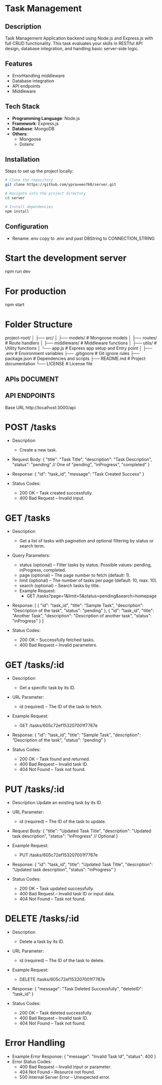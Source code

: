 # Task Management

## Description

Task Management Application backend using Node.js and Express.js with full CRUD
functionality. This task evaluates your skills in RESTful API design, database integration, and
handling basic server-side logic.

## Features

- ErrorHandling middleware
- Database integration
- API endpoints
- Middleware

## Tech Stack

- **Programming Language**: Node.js
- **Framework**: Express.js
- **Database**: MongoDB
- **Others**:
  - Mongoose
  - Dotenv

## Installation

Steps to set up the project locally:

```bash
# Clone the repository
git clone https://github.com/ypraveen760/server.git

# Navigate into the project directory
cd server

# Install dependencies
npm install
```

## Configuration

- Rename .env copy to .env and past DBString to CONNECTION_STRING

# Start the development server

npm run dev

# For production

npm start

# Folder Structure

project-root/
│
├── src/
│ ├── models/ # Mongoose models
│ ├── routes/ # Route handlers
│ ├── middleware/ # Middleware functions
│ ├── utils/ # Utility functions
│ └── app.js # Express app setup and Entry point
│
├── .env # Environment variables
├── .gitignore # Git ignore rules
├── package.json # Dependencies and scripts
├── README.md # Project documentation
└── LICENSE # License file

## APIs DOCUMENT

## API ENDPOINTS

Base URL
http://localhost:3000/api

# POST /tasks

- Description

  - Create a new task.

- Request Body:
  {
  "title": "Task Title",
  "description": "Task Description",
  "status": "pending" // One of "pending", "inProgress", "completed"
  }

- Response:
  {
  "id": "task_id",
  "message": "Task Created Success"
  }

- Status Codes:

  - 200 OK – Task created successfully.
  - 400 Bad Request – Invalid input.

# GET /tasks

- Description

  - Get a list of tasks with pagination and optional filtering by status or search term.

- Query Parameters:

  - status (optional) – Filter tasks by status. Possible values: pending, inProgress, completed.
  - page (optional) – The page number to fetch (default: 1).
  - limit (optional) – The number of tasks per page (default: 10, max: 10).
  - search (optional) – Search tasks by title.
  - Example Request:
    - GET /tasks?page=1&limit=5&status=pending&search=homepage

- Response:
  [
  {
  "id": "task_id",
  "title": "Sample Task",
  "description": "Description of the task",
  "status": "pending"
  },
  {
  "id": "task_id",
  "title": "Another Task",
  "description": "Description of another task",
  "status": "inProgress"
  }
  ]

- Status Codes:

  - 200 OK – Successfully fetched tasks.
  - 400 Bad Request – Invalid parameters.

# GET /tasks/:id

- Description

  - Get a specific task by its ID.

- URL Parameter:

  - id (required) – The ID of the task to fetch.

- Example Request:

  - GET /tasks/605c72ef153207001f7767e

- Response:
  {
  "id": "task_id",
  "title": "Sample Task",
  "description": "Description of the task",
  "status": "pending"
  }

- Status Codes:

  - 200 OK – Task found and returned.
  - 400 Bad Request – Invalid task ID.
  - 404 Not Found – Task not found.

# PUT /tasks/:id

- Description
  Update an existing task by its ID.

- URL Parameter:

  - id (required) – The ID of the task to update.

- Request Body:
  {
  "title": "Updated Task Title",
  "description": "Updated task description",
  "status": "inProgress" // Optional
  }

- Example Request:

  - PUT /tasks/605c72ef153207001f7767e

- Response:
  {
  "id": "task_id",
  "title": "Updated Task Title",
  "description": "Updated task description",
  "status": "inProgress"
  }

- Status Codes:

  - 200 OK – Task updated successfully.
  - 400 Bad Request – Invalid task ID or input data.
  - 404 Not Found – Task not found.

# DELETE /tasks/:id

- Description

  - Delete a task by its ID.

- URL Parameter:

  - id (required) – The ID of the task to delete.

- Example Request:

  - DELETE /tasks/605c72ef153207001f7767e

- Response:
  {
  "message": "Task Deleted Successfully",
  "deleteID": "task_id"
  }
- Status Codes:

  - 200 OK – Task deleted successfully.
  - 400 Bad Request – Invalid task ID.
  - 404 Not Found – Task not found.

# Error Handling

- Example Error Response:
  {
  "message": "Invalid Task Id",
  "status": 400
  }
- Error Status Codes:
  - 400 Bad Request – Invalid input or parameter.
  - 404 Not Found – Resource not found.
  - 500 Internal Server Error – Unexpected error.
